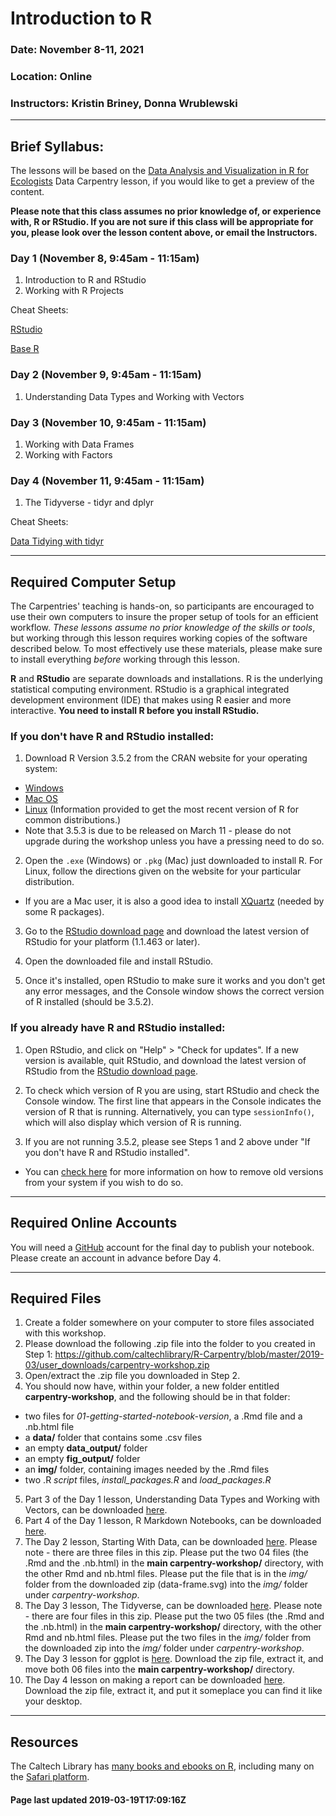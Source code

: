 # Introduction to R

### Date: November 8-11, 2021

### Location: Online

### Instructors: Kristin Briney, Donna Wrublewski

---

## Brief Syllabus:

The lessons will be based on the
[Data Analysis and Visualization in R for Ecologists](https://datacarpentry.org/R-ecology-lesson/index.html)
Data Carpentry lesson, if you would like to get a preview of the content.

**Please note that this class assumes no prior knowledge of, or experience with, R or RStudio. If you are not sure if this
class will be appropriate for you, please look over the lesson content above, or email the Instructors.**

### Day 1 (November 8, 9:45am - 11:15am)

1. Introduction to R and RStudio
2. Working with R Projects

Cheat Sheets:

[RStudio](https://raw.githubusercontent.com/rstudio/cheatsheets/main/rstudio-ide.pdf)

[Base R](http://github.com/rstudio/cheatsheets/raw/master/base-r.pdf)


### Day 2 (November 9, 9:45am - 11:15am)

1. Understanding Data Types and Working with Vectors


### Day 3 (November 10, 9:45am - 11:15am)

1. Working with Data Frames
2. Working with Factors


### Day 4 (November 11, 9:45am - 11:15am)

1. The Tidyverse - tidyr and dplyr

Cheat Sheets:

[Data Tidying with tidyr](https://raw.githubusercontent.com/rstudio/cheatsheets/main/tidyr.pdf)

---

## Required Computer Setup

The Carpentries' teaching is hands-on, so participants are encouraged to use
their own computers to insure the proper setup of tools for an efficient
workflow. *These lessons assume no prior knowledge of the skills or tools*, but
working through this lesson requires working copies of the software described
below. To most effectively use these materials, please make sure to install
everything *before* working through this lesson.

**R** and **RStudio** are separate downloads and installations. R is the
underlying statistical computing environment. RStudio is a graphical integrated
development environment (IDE) that makes using R easier and more interactive.
**You need to install R before you install RStudio.**

### If you don't have R and RStudio installed:

1. Download R Version 3.5.2 from the CRAN website for your operating system:
  * [Windows](http://cran.r-project.org/bin/windows/base/release.htm)
  * [Mac OS](http://cran.r-project.org/bin/macosx/)
  * [Linux](https://cloud.r-project.org/bin/linux) (Information provided to get the most recent version of R for common distributions.)
  * Note that 3.5.3 is due to be released on
March 11 - please do not upgrade during the workshop unless you have a pressing
need to do so.


2. Open the `.exe` (Windows) or `.pkg` (Mac) just downloaded to install R. For Linux, follow the
directions given on the website for your particular distribution.
  * If you are a Mac user, it is also a good idea to install [XQuartz](https://www.xquartz.org/) (needed by some R packages).


3. Go to the [RStudio download page](https://www.rstudio.com/products/rstudio/download/#download) and
download the latest version of RStudio for your platform (1.1.463 or later).


4. Open the downloaded file and install RStudio.


5. Once it's installed, open RStudio to make sure it works and you don't get any error messages, and the Console window shows the
correct version of R installed (should be 3.5.2).

### If you already have R and RStudio installed:

1. Open RStudio, and click on "Help" > "Check for updates". If a new version is
available, quit RStudio, and download the latest version of RStudio from the
[RStudio download page](https://www.rstudio.com/products/rstudio/download/#download).

2. To check which version of R you are using, start RStudio and check the Console window. The first line that appears in the Console indicates the version of R that is running. Alternatively, you can type `sessionInfo()`, which will also display which version of R is running.

3. If you are not running 3.5.2, please see Steps 1 and 2 above under "If you don't have R and RStudio installed".
  * You can [check here](https://cran.r-project.org/bin/windows/base/rw-FAQ.html#How-do-I-UNinstall-R_003f) for more information on how to remove old versions from your system if you wish to do so.

---

## Required Online Accounts

You will need a [GitHub](https://github.com) account for the final day to publish your notebook. Please create an account in advance before Day 4.

---

## Required Files

1. Create a folder somewhere on your computer to store files associated with this workshop.
2. Please download the following .zip file into the folder to you created in Step 1: https://github.com/caltechlibrary/R-Carpentry/blob/master/2019-03/user_downloads/carpentry-workshop.zip
3. Open/extract the .zip file you downloaded in Step 2.
4. You should now have, within your folder, a new folder entitled **carpentry-workshop**, and the following should be in that folder:
  * two files for *01-getting-started-notebook-version*, a .Rmd file and a .nb.html file
  * a **data/** folder that contains some .csv files
  * an empty **data_output/** folder
  * an empty **fig_output/** folder
  * an **img/** folder, containing images needed by the .Rmd files
  * two .R *script* files, *install_packages.R* and *load_packages.R*
5. Part 3 of the Day 1 lesson, Understanding Data Types and Working with Vectors, can be downloaded [here](https://github.com/caltechlibrary/R-Carpentry/blob/master/2019-03/user_downloads/02-data-types-vectors-notebook-version.zip).
6. Part 4 of the Day 1 lesson, R Markdown Notebooks, can be downloaded [here](https://github.com/caltechlibrary/R-Carpentry/blob/master/2019-03/user_downloads/03-R_Notebooks.zip).
7. The Day 2 lesson, Starting With Data, can be downloaded [here](https://github.com/caltechlibrary/R-Carpentry/blob/master/2019-03/user_downloads/04-starting-with-data-notebook-version.zip). Please note - there are three files in this zip. Please put the two 04 files (the .Rmd and the .nb.html) in the **main carpentry-workshop/** directory, with the other Rmd and nb.html files. Please put the file that is in the *img/* folder from the downloaded zip (data-frame.svg) into the *img/* folder under *carpentry-workshop*.
8. The Day 3 lesson, The Tidyverse, can be downloaded [here](https://github.com/caltechlibrary/R-Carpentry/blob/master/2019-03/user_downloads/05-tidyverse-notebook-version.zip). Please note - there are four files in this zip. Please put the two 05 files (the .Rmd and the .nb.html) in the **main carpentry-workshop/** directory, with the other Rmd and nb.html files. Please put the two files in the *img/* folder from the downloaded zip into the *img/* folder under *carpentry-workshop*.
9. The Day 3 lesson for ggplot is [here](https://github.com/caltechlibrary/R-Carpentry/blob/master/2019-03/user_downloads/06-ggplot-notebook-version.zip). Download the zip file, extract it, and move both 06 files into the **main carpentry-workshop/** directory.
10. The Day 4 lesson on making a report can be downloaded
[here](https://caltechlibrary.github.io/R-Carpentry/2019-03/user_downloads/Day4.zip).
Download the zip file, extract it, and put it someplace you can find it like
your desktop.

---

## Resources

The Caltech Library has [many books and ebooks on R](https://caltech.tind.io/yourbaskets/display_public?bskid=524), including many on the [Safari platform](https://caltech.tind.io/record/971459?ln=en).


#### Page last updated 2019-03-19T17:09:16Z
